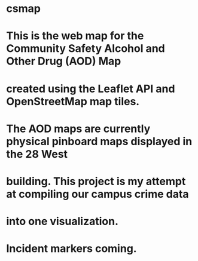 # csmap

# This is the web map for the Community Safety Alcohol and Other Drug (AOD) Map
# created using the Leaflet API and OpenStreetMap map tiles.
# The AOD maps are currently physical pinboard maps displayed in the 28 West
# building. This project is my attempt at compiling our campus crime data
# into one visualization.

# Incident markers coming.
